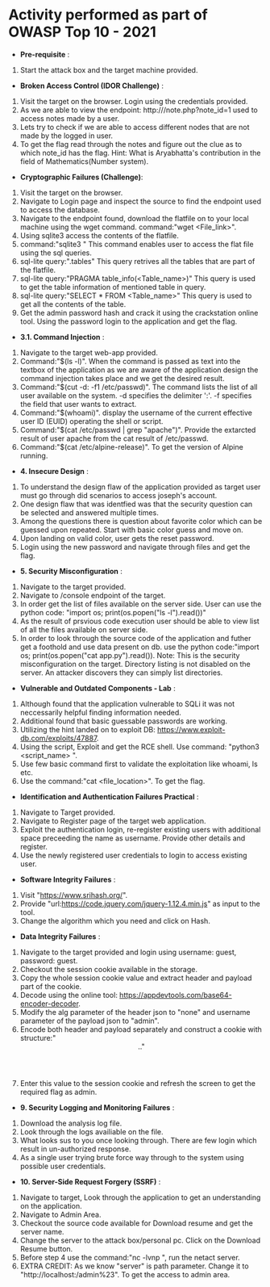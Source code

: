 # Activity performed as part of OWASP Top 10 - 2021

- **Pre-requisite** :
1. Start the attack box and the target machine provided.

- **Broken Access Control (IDOR Challenge)** :
1. Visit the target on the browser. Login using the credentials provided.
2. As we are able to view the endpoint: http://<TargetIP>/note.php?note_id=1 used to access notes made by a user.
3. Lets try to check if we are able to access different nodes that are not made by the logged in user.
4. To get the flag read through the notes and figure out the clue as to which note_id has the flag. Hint: What is Aryabhatta's contribution in the field of Mathematics(Number system).

- **Cryptographic Failures (Challenge)**:
1. Visit the target on the browser. 
2. Navigate to Login page and inspect the source to find the endpoint used to access the database.
3. Navigate to the endpoint found, download the flatfile on to your local machine using the wget command. command:"wget <File_link>".
4. Using sqlite3 access the contents of the flatfile.
5. command:"sqlite3 <File>" This command enables user to access the flat file using the sql queries.
6. sql-lite query:".tables" This query retrives all  the tables that are part of the flatfile.
7. sql-lite query:"PRAGMA table_info(<Table_name>)" This query is used to get the table information of mentioned table in query.
8. sql-lite query:"SELECT * FROM <Table_name>" This query is used to get all the contents of the table.
9. Get the admin password hash and crack it using the crackstation online tool. Using the password login to the application and get the flag.

- **3.1. Command Injection** :
1. Navigate to the target web-app provided.
2. Command:"$(ls -l)". When the command is passed as text into the textbox of the application as we are aware of the application design the command injection takes place and we get the desired result.
2. Command:"$(cut -d: -f1 /etc/passwd)". The command lists the list of all user available on the system. -d specifies the delimiter ':'. -f specifies the field that user wants to extract.
3. Command:"$(whoami)". display the username of the current effective user ID (EUID) operating the shell or script.
4. Command:"$(cat /etc/passwd | grep "apache")". Provide the extarcted result of user apache from the cat result of /etc/passwd.
5. Command:"$(cat /etc/alpine-release)". To get the version of Alpine running.

- **4. Insecure Design** :
1. To understand the design flaw of the application provided as target user must go through did scenarios to access joseph's account.
2. One design flaw that was identfied was that the security question can be selected and answered multiple times.
3. Among the questions there is question about favorite color which can be guessed upon repeated. Start with basic color guess and move on.
4. Upon landing on valid color, user gets the reset password. 
5. Login using the new password and navigate through files and get the flag.

- **5. Security Misconfiguration** :
1. Navigate to the target provided.
2. Navigate to /console endpoint of the target.
3. In order get the list of files available on the server side. User can use the python code: "import os; print(os.popen("ls -l").read())"
4. As the result of prsvious code execution user should be able to view list of all the files available on server side.
5. In order to look through the source code of the application and futher get a foothold and use data present on db. use the python code:"import os; print(os.popen("cat app.py").read()).
Note: This is the security misconfiguration on the target. Directory listing is not disabled on the server. An attacker discovers they can simply list directories.

- **Vulnerable and Outdated Components - Lab** :
1. Although found that the application vulnerable to SQLi it was not neccessarily helpful finding information needed.
2. Additional found that basic guessable passwords are working.
3. Utilizing the hint landed on to exploit DB: https://www.exploit-db.com/exploits/47887.
4. Using the script, Exploit and get the RCE shell. Use command: "python3 <script_name> <Target>".
5. Use few basic command first to validate the exploitation like whoami, ls etc.
6. Use the command:"cat <file_location>". To get the flag.

- **Identification and Authentication Failures Practical** :
1. Navigate to Target provided.
2. Navigate to Register page of the target web application.
3. Exploit the authentication login, re-register existing users with additional space preceeding the name as username. Provide other details and register.
4. Use the newly registered user credentials to login to access existing user.

- **Software Integrity Failures** :
1. Visit "https://www.srihash.org/". 
2. Provide "url:https://code.jquery.com/jquery-1.12.4.min.js" as input to the tool. 
3. Change the algorithm which you need and click on Hash.

- **Data Integrity Failures** :
1. Navigate to the target provided and login using username: guest, password: guest. 
2. Checkout the session cookie available in the storage. 
3. Copy the whole session cookie value and extract header and payload part of the cookie. 
4. Decode using the online tool: https://appdevtools.com/base64-encoder-decoder.
5. Modify the alg parameter of the header json to "none" and username parameter of the payload json to "admin". 
6. Encode both header and payload separately and construct a cookie with structure:"<Header>.<Payload>."
7. Enter this value to the session cookie and refresh the screen to get the required flag as admin.

- **9. Security Logging and Monitoring Failures** :
1. Download the analysis log file. 
2. Look through the logs availiable on the file.
3. What looks sus to you once looking through. There are few login which result in un-authorized response.
4. As a single user trying brute force way through to the system using possible user credentials.

- **10. Server-Side Request Forgery (SSRF)** :
1. Navigate to target, Look through the application to get an understanding on the application.
2. Navigate to Admin Area. 
3. Checkout the source code available for Download resume and get the server name.
4. Change the server to the attack box/personal pc. Click on the Download Resume button.
5. Before step 4 use the command:"nc -lvnp <port>", run the netact server.
6. EXTRA CREDIT: As we know "server" is path parameter. Change it to "http://localhost:<port>/admin%23". To get the access to admin area.



